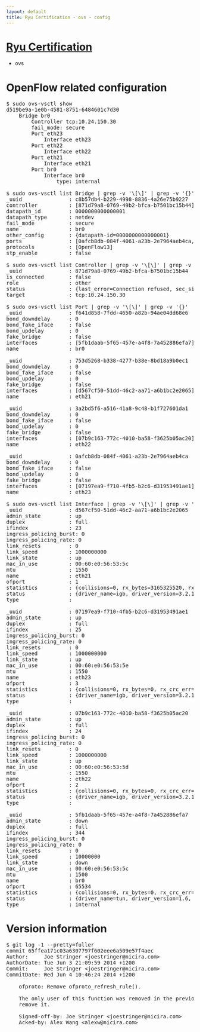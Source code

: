 ```yaml
---
layout: default
title: Ryu Certification - ovs - config
---
```

# [Ryu Certification](http://osrg.github.io/ryu/certification.html)
* ovs 

# OpenFlow related configuration
<pre>
$ sudo ovs-vsctl show
d519be9a-1e0b-4581-8751-6484601c7d30
    Bridge br0
        Controller tcp:10.24.150.30
        fail_mode: secure
        Port eth23
            Interface eth23
        Port eth22
            Interface eth22
        Port eth21
            Interface eth21
        Port br0
            Interface br0
                type: internal

$ sudo ovs-vsctl list Bridge | grep -v '\[\]' | grep -v '{}'
_uuid               : c8b57db4-b229-4998-8836-4a26e75b9227
controller          : [871d79a8-0769-49b2-bfca-b7501bc15b44]
datapath_id         : 0000000000000001
datapath_type       : netdev
fail_mode           : secure
name                : br0
other_config        : {datapath-id=0000000000000001}
ports               : [0afcb8db-084f-4061-a23b-2e7964aeb4ca, 3a2bd5f6-a516-41a8-9c48-b1f727601da1, 753d5268-b338-4277-b38e-8bd18a9b0ec1, f641d858-7fdd-4650-a82b-94ae04dd68e6]
protocols           : [OpenFlow13]
stp_enable          : false

$ sudo ovs-vsctl list Controller | grep -v '\[\]' | grep -v '{}'
_uuid               : 871d79a8-0769-49b2-bfca-b7501bc15b44
is_connected        : false
role                : other
status              : {last_error=Connection refused, sec_since_connect=967, sec_since_disconnect=0, state=BACKOFF}
target              : tcp:10.24.150.30

$ sudo ovs-vsctl list Port | grep -v '\[\]' | grep -v '{}'
_uuid               : f641d858-7fdd-4650-a82b-94ae04dd68e6
bond_downdelay      : 0
bond_fake_iface     : false
bond_updelay        : 0
fake_bridge         : false
interfaces          : [5fb1daab-5f65-457e-a4f8-7a452886efa7]
name                : br0

_uuid               : 753d5268-b338-4277-b38e-8bd18a9b0ec1
bond_downdelay      : 0
bond_fake_iface     : false
bond_updelay        : 0
fake_bridge         : false
interfaces          : [d567cf50-51dd-46c2-aa71-a6b1bc2e2065]
name                : eth21

_uuid               : 3a2bd5f6-a516-41a8-9c48-b1f727601da1
bond_downdelay      : 0
bond_fake_iface     : false
bond_updelay        : 0
fake_bridge         : false
interfaces          : [07b9c163-772c-4010-ba58-f3625b05ac20]
name                : eth22

_uuid               : 0afcb8db-084f-4061-a23b-2e7964aeb4ca
bond_downdelay      : 0
bond_fake_iface     : false
bond_updelay        : 0
fake_bridge         : false
interfaces          : [07197ea9-f710-4fb5-b2c6-d31953491ae1]
name                : eth23

$ sudo ovs-vsctl list Interface | grep -v '\[\]' | grep -v '{}'
_uuid               : d567cf50-51dd-46c2-aa71-a6b1bc2e2065
admin_state         : up
duplex              : full
ifindex             : 23
ingress_policing_burst: 0
ingress_policing_rate: 0
link_resets         : 0
link_speed          : 1000000000
link_state          : up
mac_in_use          : 00:60:e0:56:53:5c
mtu                 : 1550
name                : eth21
ofport              : 1
statistics          : {collisions=0, rx_bytes=3165325520, rx_crc_err=0, rx_dropped=0, rx_errors=0, rx_frame_err=0, rx_over_err=0, rx_packets=10746956, tx_bytes=0, tx_dropped=0, tx_errors=0, tx_packets=0}
status              : {driver_name=igb, driver_version=3.2.10-k, firmware_version=2.10-9}
type                : 

_uuid               : 07197ea9-f710-4fb5-b2c6-d31953491ae1
admin_state         : up
duplex              : full
ifindex             : 25
ingress_policing_burst: 0
ingress_policing_rate: 0
link_resets         : 0
link_speed          : 1000000000
link_state          : up
mac_in_use          : 00:60:e0:56:53:5e
mtu                 : 1550
name                : eth23
ofport              : 3
statistics          : {collisions=0, rx_bytes=0, rx_crc_err=0, rx_dropped=0, rx_errors=0, rx_frame_err=0, rx_over_err=0, rx_packets=0, tx_bytes=3598886204, tx_dropped=0, tx_errors=0, tx_packets=5262569}
status              : {driver_name=igb, driver_version=3.2.10-k, firmware_version=2.10-9}
type                : 

_uuid               : 07b9c163-772c-4010-ba58-f3625b05ac20
admin_state         : up
duplex              : full
ifindex             : 24
ingress_policing_burst: 0
ingress_policing_rate: 0
link_resets         : 0
link_speed          : 1000000000
link_state          : up
mac_in_use          : 00:60:e0:56:53:5d
mtu                 : 1550
name                : eth22
ofport              : 2
statistics          : {collisions=0, rx_bytes=0, rx_crc_err=0, rx_dropped=0, rx_errors=0, rx_frame_err=0, rx_over_err=0, rx_packets=0, tx_bytes=2639308514, tx_dropped=0, tx_errors=0, tx_packets=4639506}
status              : {driver_name=igb, driver_version=3.2.10-k, firmware_version=2.10-9}
type                : 

_uuid               : 5fb1daab-5f65-457e-a4f8-7a452886efa7
admin_state         : down
duplex              : full
ifindex             : 344
ingress_policing_burst: 0
ingress_policing_rate: 0
link_resets         : 0
link_speed          : 10000000
link_state          : down
mac_in_use          : 00:60:e0:56:53:5c
mtu                 : 1500
name                : br0
ofport              : 65534
statistics          : {collisions=0, rx_bytes=0, rx_crc_err=0, rx_dropped=0, rx_errors=0, rx_frame_err=0, rx_over_err=0, rx_packets=0, tx_bytes=0, tx_dropped=0, tx_errors=0, tx_packets=0}
status              : {driver_name=tun, driver_version=1.6, firmware_version=N/A}
type                : internal
</pre>

# Version information
<pre>
$ git log -1 --pretty=fuller
commit 65ffea171c03a6307797f602eee6a509e57f4aec
Author:     Joe Stringer &lt;joestringer@nicira.com&gt;
AuthorDate: Tue Jun 3 21:09:59 2014 +1200
Commit:     Joe Stringer &lt;joestringer@nicira.com&gt;
CommitDate: Wed Jun 4 10:46:24 2014 +1200

    ofproto: Remove ofproto_refresh_rule&#40;&#41;.
    
    The only user of this function was removed in the previous patch, so
    remove it.
    
    Signed-off-by: Joe Stringer &lt;joestringer@nicira.com&gt;
    Acked-by: Alex Wang &lt;alexw@nicira.com&gt;
</pre>
